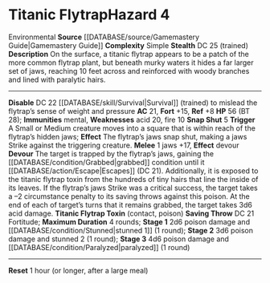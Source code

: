 ﻿---
ac: '21'
all_resistance: null
complexity: Simple
element: null
fortitude: '+15'
hardness: null
hazard_type: Environmental
hp: 56 (BT 28)
id: '37'
immunity:
- mental
level: '4'
name: Titanic Flytrap
rarity: Common
reflex: '+8'
resistance: null
rus_type_level: null
school: null
source: '[[DATABASE/source/Gamemastery Guide|Gamemastery Guide]]'
trait:
- '[[DATABASE/trait/Environmental|Environmental]]'
type: Hazard
weakness:
- acid 20
- fire 10
will: null

---
# Titanic Flytrap<span class="item-type">Hazard 4</span>

<span class="item-trait">Environmental</span>
**Source** [[DATABASE/source/Gamemastery Guide|Gamemastery Guide]]
**Complexity** Simple
**Stealth** DC 25 (trained)
**Description** On the surface, a titanic flytrap appears to be a patch of the more common flytrap plant, but beneath murky waters it hides a far larger set of jaws, reaching 10 feet across and reinforced with woody branches and lined with paralytic hairs.

---
**Disable** DC 22 [[DATABASE/skill/Survival|Survival]] (trained) to mislead the flytrap’s sense of weight and pressure
**AC** 21, **Fort** +15, **Ref** +8
**HP** 56 (BT 28); **Immunities** mental, **Weaknesses** acid 20, fire 10
**Snap Shut** <span class="action-icon">5</span> **Trigger** A Small or Medium creature moves into a square that is within reach of the flytrap’s hidden jaws; **Effect** The flytrap’s jaws snap shut, making a jaws Strike against the triggering creature.
 **Melee** <span class="action-icon">1</span> jaws +17, **Effect** devour 
**Devour** The target is trapped by the flytrap’s jaws, gaining the [[DATABASE/condition/Grabbed|grabbed]] condition until it [[DATABASE/action/Escape|Escapes]] (DC 21). Additionally, it is exposed to the titanic flytrap toxin from the hundreds of tiny hairs that line the inside of its leaves. If the flytrap’s jaws Strike was a critical success, the target takes a –2 circumstance penalty to its saving throws against this poison. At the end of each of target’s turns that it remains grabbed, the target takes 3d6 acid damage.
 **Titanic Flytrap Toxin** (contact, poison) **Saving Throw** DC 21 Fortitude; **Maximum Duration** 4 rounds; **Stage 1** 2d6 poison damage and [[DATABASE/condition/Stunned|stunned 1]] (1 round); **Stage 2** 3d6 poison damage and stunned 2 (1 round); **Stage 3** 4d6 poison damage and [[DATABASE/condition/Paralyzed|paralyzed]] (1 round)

---
**Reset** 1 hour (or longer, after a large meal)